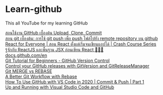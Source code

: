 # Learn-github
This all YouTube for my learning GitHub

[สอนใช้งาน GitHub เบื้องต้น Upload, Clone, Commit](https://www.youtube.com/watch?v=s7gBpsFuIuY&t=2s)<br>
[สอน git เบื้องต้น: การใช้ git push เพื่อ push ไฟล์ไปยัง remote repository บน github](https://www.youtube.com/watch?v=BDoNSr3rMf4)<br>
[React for Everyone | สอน React ตั้งแต่เริ่มจนเขียนแอปได้ | Crash Course Series](https://www.youtube.com/watch?v=mXjxKhWNHNo)<br>
[รู้จักกับ ReactJS และพื้นฐาน JSX ก่อนเขียน React 👨‍💻💯](https://www.youtube.com/watch?v=CmCHb9mlp7U)<br>
[docs.github.com/en](https://docs.github.com/en)<br>
[Git Tutorial for Beginners - GitHub Version Control](https://www.youtube.com/watch?v=PWqS4NBhEY8)<br>
[Control your GitHub releases with GitVersion and GitReleaseManager](https://www.youtube.com/watch?v=SlM02V1tkSc)<br>
[Git MERGE vs REBASE](https://www.youtube.com/watch?v=CRlGDDprdOQ)<br>
[A Better Git Workflow with Rebase](https://www.youtube.com/watch?v=f1wnYdLEpgI)<br>
[How To Use GitHub with VS Code in 2020 | Commit & Push | Part 1](https://www.youtube.com/watch?v=3Tn58KQvWtU)<br>
[Up and Running with Visual Studio Code and GitHub](https://www.youtube.com/watch?v=ghL-KlAhBnc)
